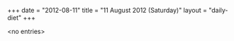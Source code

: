 +++
date = "2012-08-11"
title = "11 August 2012 (Saturday)"
layout = "daily-diet"
+++


\<no entries\>
